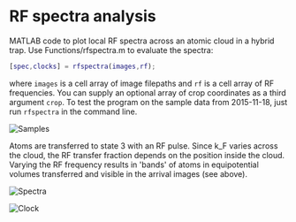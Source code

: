 # RF spectra analysis

MATLAB code to plot local RF spectra across an atomic cloud in a hybrid trap. Use Functions/rfspectra.m to evaluate the spectra:

```MATLAB
[spec,clocks] = rfspectra(images,rf);
```

where `images` is a cell array of image filepaths and `rf` is a cell array of RF frequencies. You can supply an optional array of crop coordinates as a third argument `crop`. To test the program on the sample data from 2015-11-18, just run `rfspectra` in the command line.

![Samples](https://raw.githubusercontent.com/biswaroopmukherjee/RFspectra/master/Figures/samples.png)

Atoms are transferred to state 3 with an RF pulse. Since k_F varies across the cloud, the RF transfer fraction depends on the position inside the cloud. Varying the RF frequency results in 'bands' of atoms in equipotential volumes transferred and visible in the arrival images (see above). 

![Spectra](https://raw.githubusercontent.com/biswaroopmukherjee/RFspectra/master/Figures/spectrum_out.png)

![Clock](https://raw.githubusercontent.com/biswaroopmukherjee/RFspectra/master/Figures/clock_out.png)